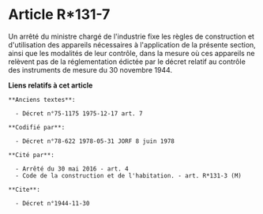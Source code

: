 # Article R*131-7

Un arrêté du ministre chargé de l'industrie fixe les règles de construction et d'utilisation des appareils nécessaires à
l'application de la présente section, ainsi que les modalités de leur contrôle, dans la mesure où ces appareils ne relèvent
pas de la réglementation édictée par le décret relatif au contrôle des instruments de mesure du 30 novembre 1944.

**Liens relatifs à cet article**

	**Anciens textes**:

	  - Décret n°75-1175 1975-12-17 art. 7

	**Codifié par**:

	  - Décret n°78-622 1978-05-31 JORF 8 juin 1978

	**Cité par**:

	  - Arrêté du 30 mai 2016 - art. 4
	  - Code de la construction et de l'habitation. - art. R*131-3 (M)

	**Cite**:

	  - Décret n°1944-11-30
